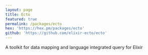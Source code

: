 ```yaml
---
layout: page
title: Ecto
featured: true
permalink: /packages/ecto
hex: 'https://hex.pm/packages/ecto'
github: 'https://github.com/elixir-ecto/ecto'
---
```


A toolkit for data mapping and language integrated query for Elixir
